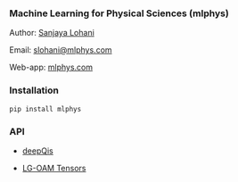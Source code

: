 ### Machine Learning for Physical Sciences (mlphys)
Author: [Sanjaya Lohani](https://sanjayalohani.com)  

Email: slohani@mlphys.com

Web-app: [mlphys.com](https://mlphys.com)
### Installation
```pip install mlphys```


### API
* <a href="https://github.com/slohani-ai/machine-learning-for-physical-sciences/tree/main/mlphys/deepqis">deepQis</a>

* <a href="https://github.com/slohani-ai/machine-learning-for-physical-sciences/tree/main/mlphys/lgoam">LG-OAM Tensors</a>


<!--
### Follow me:

[Twitter](https://twitter.com/slohani_ai) 
-->
